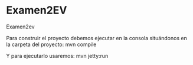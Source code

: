 # Examen2EV
Examen2ev

Para construir el proyecto debemos ejecutar en la consola situándonos en la carpeta del proyecto:
mvn compile

Y para ejecutarlo usaremos:
mvn jetty:run
